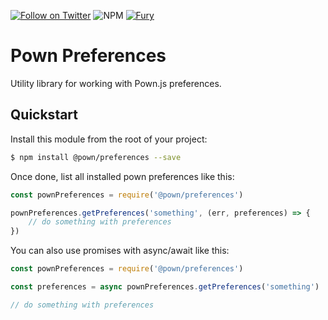 [![Follow on Twitter](https://img.shields.io/twitter/follow/pownjs.svg?logo=twitter)](https://twitter.com/pownjs)
![NPM](https://img.shields.io/npm/v/@pown/preferences.svg)
[![Fury](https://img.shields.io/badge/version-2x%20Fury-red.svg)](https://github.com/pownjs/lobby)

# Pown Preferences

Utility library for working with Pown.js preferences.

## Quickstart

Install this module from the root of your project:

```sh
$ npm install @pown/preferences --save
```

Once done, list all installed pown preferences like this:

```js
const pownPreferences = require('@pown/preferences')

pownPreferences.getPreferences('something', (err, preferences) => {
	// do something with preferences
})
```

You can also use promises with async/await like this:

```js
const pownPreferences = require('@pown/preferences')

const preferences = async pownPreferences.getPreferences('something')

// do something with preferences
```
